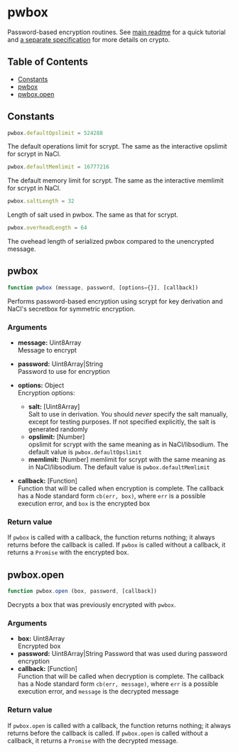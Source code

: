 # pwbox

Password-based encryption routines. See [main readme](README.md) for a quick
tutorial and [a separate specification](./cryptography.md) for more details
on crypto.

## Table of Contents

  * [Constants](#Constants)
  * [pwbox](#pwbox)
  * [pwbox.open](#pwbox.open)

## Constants

```javascript
pwbox.defaultOpslimit = 524288
```
The default operations limit for scrypt. The same as the interactive opslimit
for scrypt in NaCl.

```javascript
pwbox.defaultMemlimit = 16777216
```
The default memory limit for scrypt. The same as the interactive memlimit
for scrypt in NaCl.

```javascript
pwbox.saltLength = 32
```
Length of salt used in pwbox. The same as that for scrypt.

```javascript
pwbox.overheadLength = 64
```
The ovehead length of serialized pwbox compared to the unencrypted message.

## pwbox

```javascript
function pwbox (message, password, [options={}], [callback])
```

Performs password-based encryption using scrypt for key derivation and
NaCl's secretbox for symmetric encryption.

### Arguments

  * **message:** Uint8Array  
    Message to encrypt
  * **password:** Uint8Array|String  
    Password to use for encryption
  * **options:** Object  
    Encryption options:
      * **salt:** [Uint8Array]  
        Salt to use in derivation. You should *never* specify the salt manually,
        except for testing purposes. If not specified explicitly, the salt is generated 
        randomly
      * **opslimit:** [Number]  
        opslimit for scrypt with the same meaning as in NaCl/libsodium. 
        The default value is `pwbox.defaultOpslimit`
      * **memlimit:** [Number]
        memlimit for scrypt with the same meaning as in NaCl/libsodium. 
        The default value is `pwbox.defaultMemlimit`

  * **callback:** [Function]  
    Function that will be called when encryption is complete. The callback has 
    a Node standard form `cb(err, box)`, where `err` is a possible execution error, 
    and `box` is the encrypted box

### Return value

If `pwbox` is called with a callback, the function returns nothing; it always returns
before the callback is called. If `pwbox` is called without a callback, 
it returns a `Promise` with the encrypted box.

## pwbox.open

```javascript
function pwbox.open (box, password, [callback])
```

Decrypts a box that was previously encrypted with `pwbox`.

### Arguments

  * **box:** Uint8Array  
    Encrypted box
  * **password:** Uint8Array|String
    Password that was used during password encryption  
  * **callback:** [Function]  
    Function that will be called when decryption is complete. The callback has 
    a Node standard form `cb(err, message)`, where `err` is a possible execution error, 
    and `message` is the decrypted message

### Return value

If `pwbox.open` is called with a callback, the function returns nothing; it always returns
before the callback is called. If `pwbox.open` is called without a callback, 
it returns a `Promise` with the decrypted message.
